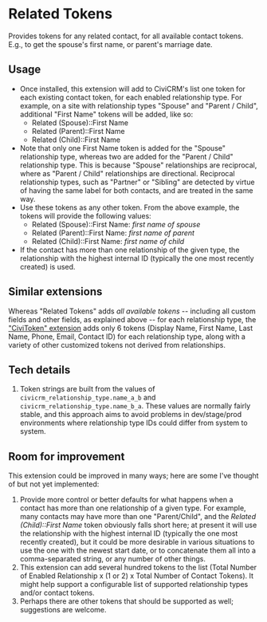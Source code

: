 # Related Tokens

Provides tokens for any related contact, for all available contact tokens. E.g., to get the spouse's first name, or parent's marriage date.

## Usage

* Once installed, this extension will add to CiviCRM's </tokens> list one token
for each existing contact token, for each enabled relationship type. For example,
on a site with relationship types "Spouse" and "Parent / Child", additional
"First Name" tokens will be added, like so:
  * Related (Spouse)::First Name
  * Related (Parent)::First Name
  * Related (Child)::First Name
* Note that only one First Name token is added for the "Spouse" relationship type,
whereas two are added for the "Parent / Child" relationship type. This is because
"Spouse" relationships are reciprocal, where as "Parent / Child" relationships
are directional. Reciprocal relationship types, such as "Partner" or "Sibling"
are detected by virtue of having the same label for both contacts, and are
treated in the same way.
* Use these tokens as any other token. From the above example, the tokens will
provide the following values:
  * Related (Spouse)::First Name: _first name of spouse_
  * Related (Parent)::First Name: _first name of parent_
  * Related (Child)::First Name: _first name of child_
* If the contact has more than one relationship of the given type, the
relationship with the highest internal ID (typically the one most recently
created) is used.

## Similar extensions
Whereas "Related Tokens" adds _all available tokens_ -- including all custom fields and other fields, as explained above -- for each relationship type, the ["CiviToken" extension](https://github.com/eileenmcnaughton/nz.co.fuzion.civitoken) adds only 6 tokens (Display Name, First Name, Last Name, Phone, Email, Contact ID) for each relationship type, along with a variety of other customized tokens not derived from relationships.

## Tech details
1. Token strings are built from the values of `civicrm_relationship_type.name_a_b`
and `civicrm_relationship_type.name_b_a`. These values are normally fairly stable,
and this approach aims to avoid problems in dev/stage/prod environments where
relationship type IDs could differ from system to system.

## Room for improvement
This extension could be improved in many ways; here are some I've thought of but
not yet implemented:
1. Provide more control or better defaults for what happens when a contact has
more than one relationship of a given type. For example, many contacts may have
more than one "Parent/Child", and the _Related (Child)::First Name_ token
obviously falls short here; at present it will use the relationship with the
highest internal ID (typically the one most recently created), but it could be
more desirable in various situations to use the one with the newest start date,
or to concatenate them all into a comma-separated string, or any number of other
things.
2. This extension can add several hundred tokens to the list (Total Number of
Enabled Relationship x (1 or 2) x Total Number of Contact Tokens). It might help
support a configurable list of supported relationship types and/or contact tokens.
3. Perhaps there are other tokens that should be supported as well; suggestions
are welcome.
